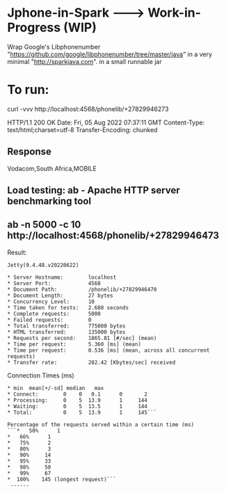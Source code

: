 # Jphone-in-Spark ---> Work-in-Progress (WIP)

Wrap Google's Libphonenumber "https://github.com/google/libphonenumber/tree/master/java"
in a very minimal "http://sparkjava.com". in a small runnable jar

# To run:
curl -vvv http://localhost:4568/phonelib/+27829946273

HTTP/1.1 200 OK
Date: Fri, 05 Aug 2022 07:37:11 GMT
Content-Type: text/html;charset=utf-8
Transfer-Encoding: chunked

## Response
Vodacom,South Africa,MOBILE      


## Load testing: ab - Apache HTTP server benchmarking tool
## ab -n 5000 -c 10 http://localhost:4568/phonelib/+27829946473

Result:
```Server Software:        
Jetty(9.4.48.v20220622)

* Server Hostname:        localhost
* Server Port:            4568
* Document Path:          /phonelib/+27829946470
* Document Length:        27 bytes
* Concurrency Level:      10
* Time taken for tests:   2.680 seconds
* Complete requests:      5000
* Failed requests:        0
* Total transferred:      775000 bytes
* HTML transferred:       135000 bytes
* Requests per second:    1865.81 [#/sec] (mean)
* Time per request:       5.360 [ms] (mean)
* Time per request:       0.536 [ms] (mean, across all concurrent requests)
* Transfer rate:          282.42 [Kbytes/sec] received
```

Connection Times (ms)
``` 
* min  mean[+/-sd] median   max
* Connect:        0    0   0.1      0       2
* Processing:     0    5  13.9      1     144
* Waiting:        0    5  13.5      1     144
* Total:          0    5  13.9      1     145```

Percentage of the requests served within a certain time (ms)
```*   50%      1
*   66%      1
*   75%      2
*   80%      3
*   90%     14
*   95%     33
*   98%     50
*   99%     67
*  100%    145 (longest request)```
 ------
 
